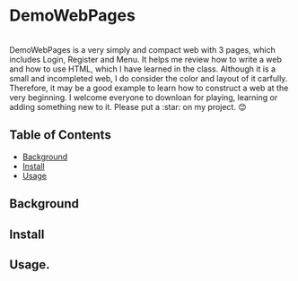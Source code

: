 # DemoWebPages
<br>DemoWebPages is a very simply and compact web with 3 pages, which includes Login, Register and Menu. It helps me review how to write a web and how to use HTML, which I have learned in the class. Although it is a small and incompleted web, I do consider the color and layout of it carfully. Therefore, it may be a good example to learn how to construct a web at the very beginning. I welcome everyone to downloan for playing, learning or adding something new to it. Please put a \:star: on my project. :blush:
## Table of Contents
- [Background](#background) 
- [Install](#install)
- [Usage](#usage)
## Background

## Install
## Usage. 
